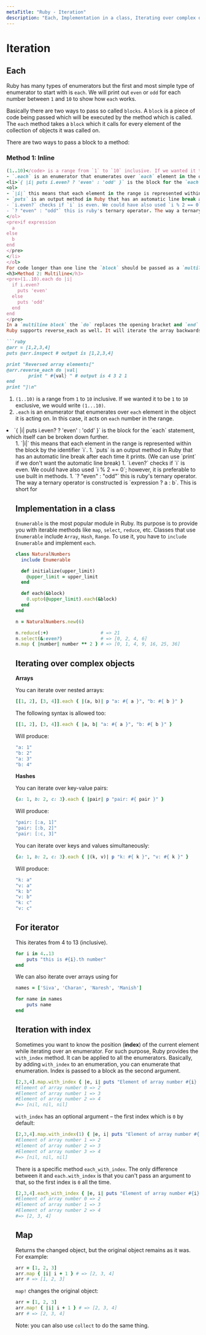 ```yaml
---
metaTitle: "Ruby - Iteration"
description: "Each, Implementation in a class, Iterating over complex objects, For  iterator, Iteration with index, Map"
---
```


# Iteration



## Each


Ruby has many types of enumerators but the first and most simple type of enumerator to start with is `each`. We will print out `even` or `odd` for each number between `1` and `10` to show how `each` works.

Basically there are two ways to pass so called `blocks`. A `block` is a piece of code being passed which will be executed by the method which is called. The `each` method takes a `block` which it calls for every element of the collection of objects it was called on.

There are two ways to pass a block to a method:

### Method 1: Inline

```ruby
(1..10)</code> is a range from `1` to `10` inclusive. If we wanted it to be `1` to `10` exclusive, we would write `(1...10)`.</li>
- `.each` is an enumerator that enumerates over `each` element in the object it is acting on. In this case, it acts on `each` number in the range.
<li>`{ |i| puts i.even? ? 'even' : 'odd' }` is the block for the `each` statement, which itself can be broken down further.
<ol>
- `|i|` this means that each element in the range is represented within the block by the identifier `i`.
- `puts` is an output method in Ruby that has an automatic line break after each time it prints. (We can use `print` if we don't want the automatic line break)
- `i.even?` checks if `i` is even. We could have also used `i % 2 == 0`; however, it is preferable to use built in methods.
- `? "even" : "odd"` this is ruby's ternary operator. The way a ternary operator is constructed is `expression ? a : b`. This is short for
</ol>
<pre>if expression
  a
else
  b
end
</pre>
</li>
</ol>
For code longer than one line the `block` should be passed as a `multiline block`.
<h3>Method 2: Multiline</h3>
<pre>(1..10).each do |i|
  if i.even?
    puts 'even'
  else
    puts 'odd'
  end
end
</pre>
In a `multiline block` the `do` replaces the opening bracket and `end` replaces the closing bracket from the `inline` style.
Ruby supports reverse_each as well. It will iterate the array backwards.

```ruby
@arr = [1,2,3,4]
puts @arr.inspect # output is [1,2,3,4]

print "Reversed array elements["
@arr.reverse_each do |val|
        print " #{val} " # output is 4 3 2 1
end
print "]\n"

```


1. `(1..10)` is a range from `1` to `10` inclusive. If we wanted it to be `1` to `10` exclusive, we would write `(1...10)`.
1. `.each` is an enumerator that enumerates over `each` element in the object it is acting on. In this case, it acts on `each` number in the range.
<li>`{ |i| puts i.even? ? 'even' : 'odd' }` is the block for the `each` statement, which itself can be broken down further.
<ol>
1. `|i|` this means that each element in the range is represented within the block by the identifier `i`.
1. `puts` is an output method in Ruby that has an automatic line break after each time it prints. (We can use `print` if we don't want the automatic line break)
1. `i.even?` checks if `i` is even. We could have also used `i % 2 == 0`; however, it is preferable to use built in methods.
1. `? "even" : "odd"` this is ruby's ternary operator. The way a ternary operator is constructed is `expression ? a : b`. This is short for



## Implementation in a class


`Enumerable` is the most popular module in Ruby. Its purpose is to provide you with iterable methods like `map`, `select`, `reduce`, etc. Classes that use `Enumerable` include `Array`, `Hash`, `Range`.
To use it, you have to `include Enumerable` and implement `each`.

```ruby
class NaturalNumbers
  include Enumerable

  def initialize(upper_limit)
    @upper_limit = upper_limit
  end

  def each(&block)
    0.upto(@upper_limit).each(&block)
  end
end

n = NaturalNumbers.new(6)

n.reduce(:+)                   # => 21
n.select(&:even?)              # => [0, 2, 4, 6]
n.map { |number| number ** 2 } # => [0, 1, 4, 9, 16, 25, 36]

```



## Iterating over complex objects


**Arrays**

You can iterate over nested arrays:

```ruby
[[1, 2], [3, 4]].each { |(a, b)| p "a: #{ a }", "b: #{ b }" }

```

The following syntax is allowed too:

```ruby
[[1, 2], [3, 4]].each { |a, b| "a: #{ a }", "b: #{ b }" }

```

Will produce:

```ruby
"a: 1"
"b: 2"
"a: 3"
"b: 4"

```

**Hashes**

You can iterate over key-value pairs:

```ruby
{a: 1, b: 2, c: 3}.each { |pair| p "pair: #{ pair }" }

```

Will produce:

```ruby
"pair: [:a, 1]"
"pair: [:b, 2]"
"pair: [:c, 3]"

```

You can iterate over keys and values simultaneously:

```ruby
{a: 1, b: 2, c: 3}.each { |(k, v)| p "k: #{ k }", "v: #{ k }" }

```

Will produce:

```ruby
"k: a"
"v: a"
"k: b"
"v: b"
"k: c"
"v: c"

```



## For  iterator


This iterates from 4 to 13 (inclusive).

```ruby
for i in 4..13
    puts "this is #{i}.th number"
end

```

We can also iterate over arrays using for

```ruby
names = ['Siva', 'Charan', 'Naresh', 'Manish']

for name in names
    puts name
end

```



## Iteration with index


Sometimes you want to know the position (**index**) of the current element while iterating over an enumerator. For such purpose, Ruby provides the `with_index` method. It can be applied to all the enumerators. Basically, by adding `with_index` to an enumeration, you can enumerate that enumeration. Index is passed to a block as the second argument.

```ruby
[2,3,4].map.with_index { |e, i| puts "Element of array number #{i} => #{e}" }
#Element of array number 0 => 2
#Element of array number 1 => 3
#Element of array number 2 => 4
#=> [nil, nil, nil]

```

`with_index` has an optional argument – the first index which is `0` by default:

```ruby
[2,3,4].map.with_index(1) { |e, i| puts "Element of array number #{i} => #{e}" }
#Element of array number 1 => 2
#Element of array number 2 => 3
#Element of array number 3 => 4
#=> [nil, nil, nil]

```

There is a specific method `each_with_index`. The only difference between it and `each.with_index` is that you can't pass an argument to that, so the first index is `0` all the time.

```ruby
[2,3,4].each_with_index { |e, i| puts "Element of array number #{i} => #{e}" }
#Element of array number 0 => 2
#Element of array number 1 => 3
#Element of array number 2 => 4
#=> [2, 3, 4]

```



## Map


Returns the changed object, but the original object remains as it was. For example:

```ruby
arr = [1, 2, 3]
arr.map { |i| i + 1 } # => [2, 3, 4]
arr # => [1, 2, 3]

```

`map!` changes the original object:

```ruby
arr = [1, 2, 3]
arr.map! { |i| i + 1 } # => [2, 3, 4]
arr # => [2, 3, 4]

```

Note: you can also use `collect` to do the same thing.

